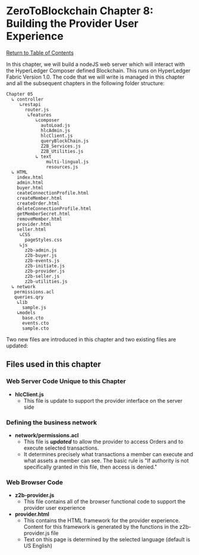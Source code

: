 # ZeroToBlockchain Chapter 8: Building the Provider User Experience

[Return to Table of Contents](../README.md)

In this chapter, we will build a nodeJS web server which will interact with the HyperLedger Composer defined Blockchain. This runs on HyperLedger Fabric Version 1.0. The code that we will write is managed in this chapter and all the subsequent chapters in the following folder structure:

```
Chapter 05
  ↳ controller
     ↳restapi
       router.js
        ↳features
           ↳composer
             autoLoad.js
             hlcAdmin.js
             hlcClient.js
             queryBlockChain.js
             Z2B_Services.js
             Z2B_Utilities.js
           ↳ text
               multi-lingual.js
               resources.js
  ↳ HTML
    index.html
    admin.html
    buyer.html
    ceateConnectionProfile.html
    createMember.html
    createOrder.html
    deleteConnectionProfile.html
    getMemberSecret.html
    removeMember.html
    provider.html
    seller.html
     ↳CSS
       pageStyles.css
     ↳js
       z2b-admin.js
       z2b-buyer.js
       z2b-events.js
       z2b-initiate.js
       z2b-provider.js
       z2b-seller.js
       z2b-utilities.js
  ↳ network
   permissions.acl
   queries.qry
    ↳lib
      sample.js
    ↳models
      base.cto
      events.cto
      sample.cto
```
Two new files are introduced in this chapter and two existing files are updated:

## Files used in this chapter
### Web Server Code Unique to this Chapter
 - **hlcClient.js**
   - This file is update to support the provider interface on the server side

### Defining the business network
 
 - **network/permissions.acl**
   - This file is ***updated*** to allow the provider to access Orders and to execute selected transactions. 
   - It determines precisely what transactions a member can execute and what assets a member can see. The basic rule is "If authority is not specifically granted in this file, then access is denied."

### Web Browser Code 
 - **z2b-provider.js**
   - This file contains all of the browser functional code to support the provider user experience
 - **provider.html**
   - This contains the HTML framework for the provider experience. Content for this framework is generated by the functions in the z2b-provider.js file
   - Text on this page is determined by the selected language (default is US English) 